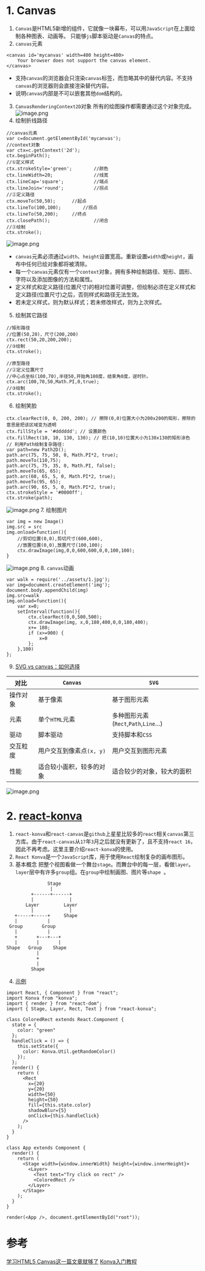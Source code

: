 
# 1. Canvas
1. `Canvas`是HTML5新增的组件，它就像一块幕布，可以用`JavaScript`在上面绘制各种图表、动画等。
只能够`js`脚本驱动是`Canvas`的特点。
2. `canvas`元素
```
<canvas id='mycanvas' width=400 height=400>
    Your browser does not support the canvas element.
</canvas>
```
* 支持`canvas`的浏览器会只渲染`canvas`标签，而忽略其中的替代内容。不支持 `canvas`的浏览器则会直接渲染替代内容。
* 说明`canvas`内部是不可以嵌套其他`dom`结构的。
3. `CanvasRenderingContext2D`对象
所有的绘图操作都需要通过这个对象完成。
![image.png](https://upload-images.jianshu.io/upload_images/4989175-19b8f4ed9f634c1c.png?imageMogr2/auto-orient/strip%7CimageView2/2/w/1240)
3. 绘制折线路径
```
//canvas元素
var c=document.getElementById('mycanvas');
//context对象
var ctx=c.getContext('2d');
ctx.beginPath();
//①定义样式
ctx.strokeStyle='green';		//颜色
ctx.lineWidth=20;				//线宽
ctx.lineCap='square';			//端点
ctx.lineJoin='round';			//拐点
//②定义路径
ctx.moveTo(50,50);		//起点
ctx.lineTo(100,100);		//拐点
ctx.lineTo(50,200);		//终点
ctx.closePath();				//闭合
//③绘制
ctx.stroke();
```
![image.png](https://upload-images.jianshu.io/upload_images/4989175-a7d60d449766ecba.png?imageMogr2/auto-orient/strip%7CimageView2/2/w/640)
* `canvas`元素必须通过`width`、`height`设置宽高。重新设置`width`或`height`，画布中任何已绘对象都将被清除。
* 每一个`canvas`元素仅有一个`context`对象，拥有多种绘制路径、矩形、圆形、字符以及添加图像的方法和属性。
* 定义样式和定义路径(位置尺寸)的相对位置可调整，但绘制必须在定义样式和定义路径(位置尺寸)之后，否则样式和路径无法生效。
* 若未定义样式，则为默认样式；若未修改样式，则为上次样式。
5. 绘制其它路径
```
//矩形路径
//位置(50,20)，尺寸(200,200)
ctx.rect(50,20,200,200);
//③绘制
ctx.stroke();

//原型路径
//②定义位置尺寸
//中心点坐标(100,70),半径50,开始角180度，结束角0度，逆时针。
ctx.arc(100,70,50,Math.PI,0,true);
//③绘制
ctx.stroke();
```
6. 绘制笑脸
```
ctx.clearRect(0, 0, 200, 200); // 擦除(0,0)位置大小为200x200的矩形，擦除的意思是把该区域变为透明
ctx.fillStyle = '#dddddd'; // 设置颜色
ctx.fillRect(10, 10, 130, 130); // 把(10,10)位置大小为130x130的矩形涂色
// 利用Path绘制复杂路径:
var path=new Path2D();
path.arc(75, 75, 50, 0, Math.PI*2, true);
path.moveTo(110,75);
path.arc(75, 75, 35, 0, Math.PI, false);
path.moveTo(65, 65);
path.arc(60, 65, 5, 0, Math.PI*2, true);
path.moveTo(95, 65);
path.arc(90, 65, 5, 0, Math.PI*2, true);
ctx.strokeStyle = '#0000ff';
ctx.stroke(path);
```
![image.png](https://upload-images.jianshu.io/upload_images/4989175-b6dd1a5264b416f5.png?imageMogr2/auto-orient/strip%7CimageView2/2/w/1240)
7. 绘制图片
```
var img = new Image()
img.src = src
img.onload=function(){
    //剪切位置(0,0),剪切尺寸(600,600),
    //放置位置(0,0),放置尺寸(100,100);
    ctx.drawImage(img,0,0,600,600,0,0,100,100);
}
```
![image.png](https://upload-images.jianshu.io/upload_images/4989175-1f501990d7c650d0.png?imageMogr2/auto-orient/strip%7CimageView2/2/w/1240)
8. `canvas`动画
```
var walk = require('../assets/1.jpg');
var img=document.createElement('img');
document.body.appendChild(img)
img.src=walk
img.onload=function(){
    var x=0;
    setInterval(function(){
        ctx.clearRect(0,0,500,500);
        ctx.drawImage(img, x,0,180,400,0,0,180,400);
        x+= 180;
        if (x>=900) {
            x=0
        };
    },100)
};
```
9. [SVG vs canvas：如何选择](https://docs.microsoft.com/en-us/previous-versions/windows/internet-explorer/ie-developer/samples/gg193983(v=vs.85)?redirectedfrom=MSDN)

| 对比 | `Canvas` | `SVG` |
|--|--|--|
| 操作对象 | 基于像素 | 基于图形元素 |
| 元素 | 单个`HTML`元素 | 多种图形元素(`Rect`,`Path`,`Line`...) |
| 驱动 | 脚本驱动 | 支持脚本和`CSS` |
| 交互粒度 | 用户交互到像素点`(x, y)` | 用户交互到图形元素 |
| 性能 | 适合较小面积，较多的对象 | 适合较少的对象，较大的面积 |
![image.png](https://upload-images.jianshu.io/upload_images/4989175-e75612f187feafd0.png?imageMogr2/auto-orient/strip%7CimageView2/2/w/1240)
# 2. [react-konva](https://github.com/konvajs/react-konva)
1. `react-konva`和`react-canvas`是`github`上星星比较多的`react`相关`canvas`第三方库。由于`react-canvas`从`17`年`3`月之后就没有更新了，且不支持`react 16`，因此不再考虑。这里主要介绍`react-konva`的使用。
2. `React Konva`是一个`JavaScript`库，用于使用`React`绘制复杂的画布图形。
3. 基本概念
把整个视图看做一个舞台`stage`。而舞台中的每一层，看做`layer`。`layer`层中有许多`group`组。在`group`中绘制画图、图片等`shape `。
```
               Stage
                |
         +------+------+
         |             |
       Layer         Layer
         |             |
   +-----+-----+     Shape
   |           |
 Group       Group
   |           |
   +       +---+---+
   |       |       |
Shape   Group    Shape
           |
           +
           |
         Shape
```
4. [示例](https://codesandbox.io/s/5m3nwp787x?file=/index.js)
```
import React, { Component } from "react";
import Konva from "konva";
import { render } from "react-dom";
import { Stage, Layer, Rect, Text } from "react-konva";

class ColoredRect extends React.Component {
  state = {
    color: "green"
  };
  handleClick = () => {
    this.setState({
      color: Konva.Util.getRandomColor()
    });
  };
  render() {
    return (
      <Rect
        x={20}
        y={20}
        width={50}
        height={50}
        fill={this.state.color}
        shadowBlur={5}
        onClick={this.handleClick}
      />
    );
  }
}

class App extends Component {
  render() {
    return (
      <Stage width={window.innerWidth} height={window.innerHeight}>
        <Layer>
          <Text text="Try click on rect" />
          <ColoredRect />
        </Layer>
      </Stage>
    );
  }
}

render(<App />, document.getElementById("root"));
```
# 参考
[学习HTML5 Canvas这一篇文章就够了](https://blog.csdn.net/u012468376/article/details/73350998)
[Konva入门教程](https://www.cnblogs.com/imgss/p/10557824.html)




